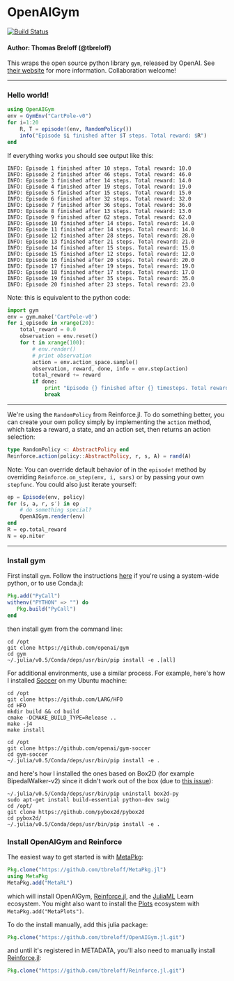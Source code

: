 # OpenAIGym

[![Build Status](https://travis-ci.org/tbreloff/OpenAIGym.jl.svg?branch=master)](https://travis-ci.org/tbreloff/OpenAIGym.jl)

#### Author: Thomas Breloff (@tbreloff)

This wraps the open source python library `gym`, released by OpenAI.  See [their website](https://gym.openai.com/) for more information.  Collaboration welcome!

---

### Hello world!

```julia
using OpenAIGym
env = GymEnv("CartPole-v0")
for i=1:20
    R, T = episode!(env, RandomPolicy())
    info("Episode $i finished after $T steps. Total reward: $R")
end
```

If everything works you should see output like this:

```
INFO: Episode 1 finished after 10 steps. Total reward: 10.0
INFO: Episode 2 finished after 46 steps. Total reward: 46.0
INFO: Episode 3 finished after 14 steps. Total reward: 14.0
INFO: Episode 4 finished after 19 steps. Total reward: 19.0
INFO: Episode 5 finished after 15 steps. Total reward: 15.0
INFO: Episode 6 finished after 32 steps. Total reward: 32.0
INFO: Episode 7 finished after 36 steps. Total reward: 36.0
INFO: Episode 8 finished after 13 steps. Total reward: 13.0
INFO: Episode 9 finished after 62 steps. Total reward: 62.0
INFO: Episode 10 finished after 14 steps. Total reward: 14.0
INFO: Episode 11 finished after 14 steps. Total reward: 14.0
INFO: Episode 12 finished after 28 steps. Total reward: 28.0
INFO: Episode 13 finished after 21 steps. Total reward: 21.0
INFO: Episode 14 finished after 15 steps. Total reward: 15.0
INFO: Episode 15 finished after 12 steps. Total reward: 12.0
INFO: Episode 16 finished after 20 steps. Total reward: 20.0
INFO: Episode 17 finished after 19 steps. Total reward: 19.0
INFO: Episode 18 finished after 17 steps. Total reward: 17.0
INFO: Episode 19 finished after 35 steps. Total reward: 35.0
INFO: Episode 20 finished after 23 steps. Total reward: 23.0
```


Note: this is equivalent to the python code:

```python
import gym
env = gym.make('CartPole-v0')
for i_episode in xrange(20):
    total_reward = 0.0
    observation = env.reset()
    for t in xrange(100):
        # env.render()
        # print observation
        action = env.action_space.sample()
        observation, reward, done, info = env.step(action)
        total_reward += reward
        if done:
            print "Episode {} finished after {} timesteps. Total reward: {}".format(i_episode, t+1, total_reward)
            break
```


---

We're using the `RandomPolicy` from Reinforce.jl.  To do something better, you can create your own policy simply by implementing the `action` method, which takes a reward, a state, and an action set, then returns an action selection:

```julia
type RandomPolicy <: AbstractPolicy end
Reinforce.action(policy::AbstractPolicy, r, s, A) = rand(A)
```

Note: You can override default behavior of in the `episode!` method by overriding `Reinforce.on_step(env, i, sars)` or by passing your own `stepfunc`.  You could also just iterate yourself:

```julia
ep = Episode(env, policy)
for (s, a, r, s′) in ep
    # do something special?
    OpenAIGym.render(env)
end
R = ep.total_reward
N = ep.niter
```

---

### Install gym

First install `gym`. Follow the instructions [here](https://gym.openai.com/docs) if you're using a system-wide python, or to use Conda.jl:

```julia
Pkg.add("PyCall")
withenv("PYTHON" => "") do
   Pkg.build("PyCall")
end
```

then install gym from the command line:

```
cd /opt
git clone https://github.com/openai/gym
cd gym
~/.julia/v0.5/Conda/deps/usr/bin/pip install -e .[all]
```

For additional environments, use a similar process.  For example, here's how I installed [Soccer](https://github.com/openai/gym-soccer) on my Ubuntu machine:

```
cd /opt
git clone https://github.com/LARG/HFO
cd HFO
mkdir build && cd build
cmake -DCMAKE_BUILD_TYPE=Release ..
make -j4
make install

cd /opt
git clone https://github.com/openai/gym-soccer
cd gym-soccer
~/.julia/v0.5/Conda/deps/usr/bin/pip install -e .
```

and here's how I installed the ones based on Box2D (for example BipedalWalker-v2) since it didn't work out of the box (due to [this issue](https://github.com/openai/gym/issues/100)):

```
~/.julia/v0.5/Conda/deps/usr/bin/pip uninstall box2d-py
sudo apt-get install build-essential python-dev swig
cd /opt/
git clone https://github.com/pybox2d/pybox2d
cd pybox2d/
~/.julia/v0.5/Conda/deps/usr/bin/pip install -e .
```

### Install OpenAIGym and Reinforce

The easiest way to get started is with [MetaPkg](https://github.com/tbreloff/MetaPkg.jl):

```julia
Pkg.clone("https://github.com/tbreloff/MetaPkg.jl")
using MetaPkg
MetaPkg.add("MetaRL")
```

which will install OpenAIGym, [Reinforce.jl](https://github.com/tbreloff/Reinforce.jl), and the [JuliaML](https://github.com/JuliaML) Learn ecosystem.  You might also want to install the [Plots](https://github.com/tbreloff/Plots.jl) ecosystem with `MetaPkg.add("MetaPlots")`.


To do the install manually, add this julia package:

```julia
Pkg.clone("https://github.com/tbreloff/OpenAIGym.jl.git")
```

and until it's registered in METADATA, you'll also need to manually install [Reinforce.jl](https://github.com/tbreloff/Reinforce.jl):

```julia
Pkg.clone("https://github.com/tbreloff/Reinforce.jl.git")
```
